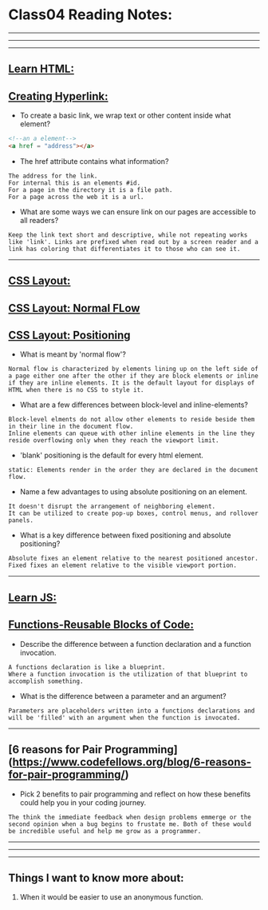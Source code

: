 # **Class04 Reading Notes:**
---
---
---

## [**Learn HTML:**](https://developer.mozilla.org/en-US/docs/Learn/HTML)

## [**Creating Hyperlink:**](https://developer.mozilla.org/en-US/docs/Learn/HTML/Introduction_to_HTML/Creating_hyperlinks)

* To create a basic link, we wrap text or other content inside what element?

```html
<!--an a element-->
<a href = "address"></a>
```

* The href attribute contains what information?

```
The address for the link. 
For internal this is an elements #id. 
For a page in the directory it is a file path.
For a page across the web it is a url.
```

* What are some ways we can ensure link on our pages are accessible to all readers?

```
Keep the link text short and descriptive, while not repeating works like 'link'. Links are prefixed when read out by a screen reader and a link has coloring that differentiates it to those who can see it.
```

---

## [**CSS Layout:**](https://developer.mozilla.org/en-US/docs/Learn/CSS/CSS_layout)

## [**CSS Layout: Normal FLow**](https://developer.mozilla.org/en-US/docs/Learn/CSS/CSS_layout/Normal_Flow)

## [**CSS Layout: Positioning**](https://developer.mozilla.org/en-US/docs/Learn/CSS/CSS_layout/Positioning)

* What is meant by 'normal flow'?

```
Normal flow is characterized by elements lining up on the left side of a page either one after the other if they are block elements or inline if they are inline elements. It is the default layout for displays of HTML when there is no CSS to style it.
```

* What are a few differences between block-level and inline-elements?

```
Block-level elments do not allow other elements to reside beside them in their line in the document flow.
Inline elements can queue with other inline elements in the line they reside overflowing only when they reach the viewport limit.
```

* 'blank' positioning is the default for every html element.

```
static: Elements render in the order they are declared in the document flow.
```

* Name a few advantages to using absolute positioning on an element.

```
It doesn't disrupt the arrangement of neighboring element.
It can be utilized to create pop-up boxes, control menus, and rollover panels.
```

* What is a key difference between fixed positioning and absolute positioning?

```
Absolute fixes an element relative to the nearest positioned ancestor.
Fixed fixes an element relative to the visible viewport portion.
```

---

## [**Learn JS:**](https://developer.mozilla.org/en-US/docs/Learn/JavaScript)

## [**Functions-Reusable Blocks of Code:**](https://developer.mozilla.org/en-US/docs/Learn/JavaScript/Building_blocks/Functions)

* Describe the difference between a function declaration and a function invocation.

```
A functions declaration is like a blueprint.
Where a function invocation is the utilization of that blueprint to accomplish something.
```

* What is the difference between a parameter and an argument?

```
Parameters are placeholders written into a functions declarations and will be 'filled' with an argument when the function is invocated.
```

---

## [**6 reasons for Pair Programming**] (https://www.codefellows.org/blog/6-reasons-for-pair-programming/)

* Pick 2 benefits to pair programming and reflect on how these benefits could help you in your coding journey.

```
The think the immediate feedback when design problems emmerge or the second opinion when a bug begins to frustate me. Both of these would be incredible useful and help me grow as a programmer.
```


---
---
---
## **Things I want to know more about:**

1. When it would be easier to use an anonymous function.

